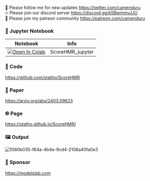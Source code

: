 🐣 Please follow me for new updates https://twitter.com/camenduru <br />
🔥 Please join our discord server https://discord.gg/k5BwmmvJJU <br />
🥳 Please join my patreon community https://patreon.com/camenduru <br />

### 🍊 Jupyter Notebook

| Notebook | Info
| --- | --- |
[![Open In Colab](https://colab.research.google.com/assets/colab-badge.svg)](https://colab.research.google.com/github/camenduru/ScoreHMR-jupyter/blob/main/ScoreHMR_jupyter.ipynb) | ScoreHMR_jupyter

### 🧬 Code
https://github.com/statho/ScoreHMR

### 📄 Paper
https://arxiv.org/abs/2403.09623

### 🌐 Page
https://statho.github.io/ScoreHMR/

### 🖼 Output
![f080b035-f64a-4b4e-9cd4-2108a40fa0e3](https://github.com/camenduru/ScoreHMR-jupyter/assets/54370274/c8176ed6-bbcd-4443-b90c-cd28cf4cfddf)

### 🏢 Sponsor
https://modelslab.com
